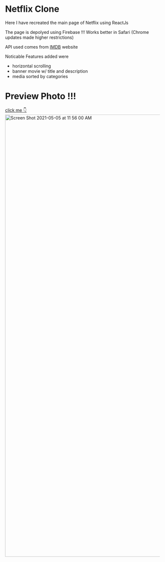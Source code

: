 # Netflix Clone
Here I have recreated the main page of Netflix using ReactJs 

The page is depolyed using Firebase
!!! Works better in Safari (Chrome updates made higher restrictions)

API used comes from <a href="https://developer.imdb.com/">IMDB</a> website

Noticable Features added were
- horizontal scrolling 
- banner movie w/ title and description
- media sorted by categories 


# Preview Photo !!!

<a 
   href="https://netflix-clone-3186f.web.app/" target="_blank">
  click me 👇
  <img width="1440" alt="Screen Shot 2021-05-05 at 11 56 00 AM" src="https://user-images.githubusercontent.com/75183667/117282506-1e681680-ae65-11eb-98ea-b1a197e94bee.png">
</a>
